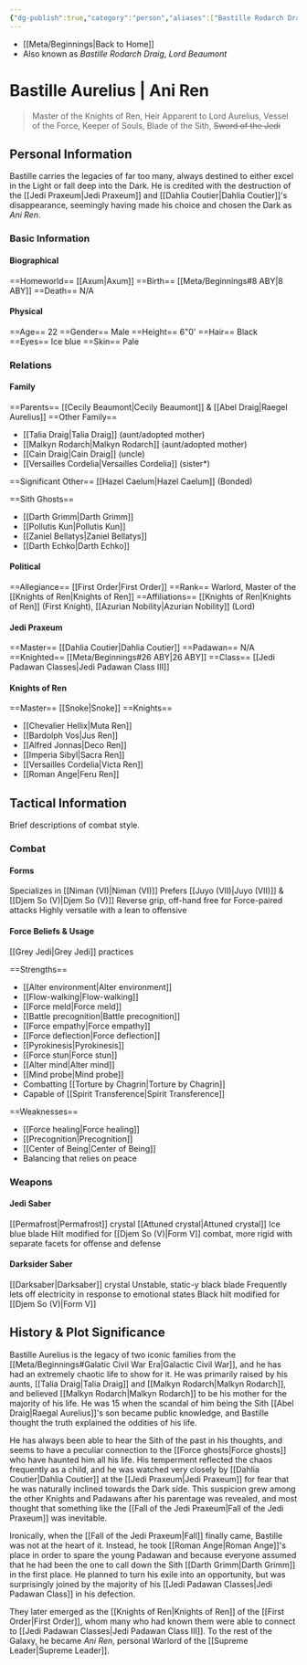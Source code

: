 ```yaml
---
{"dg-publish":true,"category":"person","aliases":["Bastille Rodarch Draig","Ani Ren"],"tags":["forcesensitive","fallenjedi","firstorder","knightsofren","warlord","azuriannobility","nobility","jedipraxeum","jediknight","formv","formvi","formvii"],"permalink":"/bastille-aurelius/","dgHomeLink":false,"dgPassFrontmatter":true}
---
```


- [[Meta/Beginnings|Back to Home]]
- Also known as *Bastille Rodarch Draig*, *Lord Beaumont*

# Bastille Aurelius | Ani Ren
>Master of the Knights of Ren, Heir Apparent to Lord Aurelius, Vessel of the Force, Keeper of Souls, Blade of the Sith, ~~Sword of the Jedi~~

## Personal Information
Bastille carries the legacies of far too many, always destined to either excel in the Light or fall deep into the Dark. He is credited with the destruction of the [[Jedi Praxeum|Jedi Praxeum]] and [[Dahlia Coutier|Dahlia Coutier]]'s disappearance, seemingly having made his choice and chosen the Dark as *Ani Ren*. 

### Basic Information

#### Biographical
==Homeworld== [[Axum|Axum]]
==Birth== [[Meta/Beginnings#8 ABY|8 ABY]]
==Death== N/A

#### Physical
==Age== 22
==Gender== Male
==Height== 6"0'
==Hair== Black
==Eyes== Ice blue
==Skin== Pale

### Relations

#### Family
==Parents== [[Cecily Beaumont|Cecily Beaumont]] & [[Abel Draig|Raegel Aurelius]]
==Other Family== 
- [[Talia Draig|Talia Draig]] (aunt/adopted mother)
- [[Malkyn Rodarch|Malkyn Rodarch]] (aunt/adopted mother)
- [[Cain Draig|Cain Draig]] (uncle)
- [[Versailles Cordelia|Versailles Cordelia]] (sister*)

==Significant Other== [[Hazel Caelum|Hazel Caelum]] (Bonded)

==Sith Ghosts==
- [[Darth Grimm|Darth Grimm]]
- [[Pollutis Kun|Pollutis Kun]]
- [[Zaniel Bellatys|Zaniel Bellatys]]
- [[Darth Echko|Darth Echko]]

#### Political
==Allegiance==  [[First Order|First Order]] 
==Rank==  Warlord, Master of the [[Knights of Ren|Knights of Ren]]
==Affiliations== [[Knights of Ren|Knights of Ren]] (First Knight), [[Azurian Nobility|Azurian Nobility]] (Lord)

#### Jedi Praxeum
==Master== [[Dahlia Coutier|Dahlia Coutier]]
==Padawan== N/A
==Knighted== [[Meta/Beginnings#26 ABY|26 ABY]]
==Class== [[Jedi Padawan Classes|Jedi Padawan Class III]]

#### Knights of Ren
==Master== [[Snoke|Snoke]]
==Knights==
- [[Chevalier Hellix|Muta Ren]]
- [[Bardolph Vos|Jus Ren]]
- [[Alfred Jonnas|Deco Ren]]
- [[Imperia Sibyl|Sacra Ren]]
- [[Versailles Cordelia|Victa Ren]]
- [[Roman Ange|Feru Ren]]

## Tactical Information
Brief descriptions of combat style.

### Combat

#### Forms
Specializes in [[Niman (VI)|Niman (VI)]] 
Prefers [[Juyo (VII)|Juyo (VII)]] & [[Djem So (V)|Djem So (V)]] 
Reverse grip, off-hand free for Force-paired attacks
Highly versatile with a lean to offensive

#### Force Beliefs & Usage
[[Grey Jedi|Grey Jedi]] practices

==Strengths==
- [[Alter environment|Alter environment]]
- [[Flow-walking|Flow-walking]]
- [[Force meld|Force meld]]
- [[Battle precognition|Battle precognition]]
- [[Force empathy|Force empathy]]
- [[Force deflection|Force deflection]]
- [[Pyrokinesis|Pyrokinesis]]
- [[Force stun|Force stun]]
- [[Alter mind|Alter mind]]
- [[Mind probe|Mind probe]]
- Combatting [[Torture by Chagrin|Torture by Chagrin]]
- Capable of [[Spirit Transference|Spirit Transference]]

==Weaknesses==
- [[Force healing|Force healing]]
- [[Precognition|Precognition]]
- [[Center of Being|Center of Being]]
- Balancing that relies on peace

### Weapons

#### Jedi Saber
[[Permafrost|Permafrost]] crystal
[[Attuned crystal|Attuned crystal]]
Ice blue blade
Hilt modified for [[Djem So (V)|Form V]] combat, more rigid with separate facets for offense and defense

#### Darksider Saber
[[Darksaber|Darksaber]] crystal 
Unstable, static-y black blade
Frequently lets off electricity in response to emotional states 
Black hilt modified for [[Djem So (V)|Form V]]

## History & Plot Significance
Bastille Aurelius is the legacy of two iconic families from the [[Meta/Beginnings#Galatic Civil War Era|Galactic Civil War]], and he has had an extremely chaotic life to show for it. He was primarily raised by his aunts, [[Talia Draig|Talia Draig]] and [[Malkyn Rodarch|Malkyn Rodarch]], and believed [[Malkyn Rodarch|Malkyn Rodarch]] to be his mother for the majority of his life. He was 15 when the scandal of him being the Sith [[Abel Draig|Raegal Aurelius]]'s son became public knowledge, and Bastille thought the truth explained the oddities of his life.

He has always been able to hear the Sith of the past in his thoughts, and seems to have a peculiar connection to the [[Force ghosts|Force ghosts]] who have haunted him all his life. His temperment reflected the chaos frequently as a child, and he was watched very closely by [[Dahlia Coutier|Dahlia Coutier]] at the [[Jedi Praxeum|Jedi Praxeum]] for fear that he was naturally inclined towards the Dark side. This suspicion grew among the other Knights and Padawans after his parentage was revealed, and most thought that something like the [[Fall of the Jedi Praxeum|Fall of the Jedi Praxeum]] was inevitable. 

Ironically, when the [[Fall of the Jedi Praxeum|Fall]] finally came, Bastille was not at the heart of it. Instead, he took [[Roman Ange|Roman Ange]]'s place in order to spare the young Padawan and because everyone assumed that he had been the one to call down the Sith [[Darth Grimm|Darth Grimm]] in the first place. He planned to turn his exile into an opportunity, but was surprisingly joined by the majority of his [[Jedi Padawan Classes|Jedi Padawan Class]] in his defection. 

They later emerged as the [[Knights of Ren|Knights of Ren]] of the [[First Order|First Order]], whom many who had known them were able to connect to [[Jedi Padawan Classes|Jedi Padawan Class III]]. To the rest of the Galaxy, he became *Ani Ren*, personal Warlord of the [[Supreme Leader|Supreme Leader]]. 